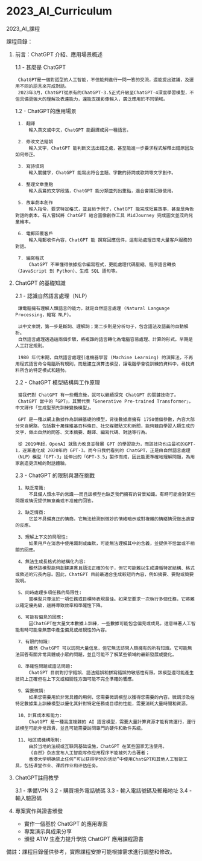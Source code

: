 # 2023_AI_Curriculum
2023_AI_課程




課程目錄：


1. 前言：ChatGPT 介紹、應用場景概述

    1.1 - 甚麼是 ChatGPT 

        ChatGPT是一個對話型的人工智能，不但能夠進行一問一答的交流，還能提出建議，及運用不同的語言來完成對話。
        2023年3月，ChatGPT從原有的ChatGPT-3.5正式升級至ChatGPT-4深度學習模型，不但具備更強大的理解及表達能力，還能支援影像輸入，廣泛應用於不同領域。

    1.2 - ChatGPT的應用場景

        1. 翻譯
            輸入英文或中文，ChatGPT 能翻譯成另一種語言。

        2. 修改文法錯誤
            輸入文字，ChatGPT 能判斷文法出錯之處，甚至能進一步要求程式解釋出錯原因及如何修正。

        3. 寫詩填詞
            輸入關鍵字，ChatGPT 能寫出符合主題、字數的詩詞或歌詞等文字創作。

        4. 整理文章重點
            輸入長篇的文字段落，ChatGPT 能分類並列出重點，適合會議記錄使用。

        5. 故事劇本創作
            輸入指令，要求特定格式，並且給予例子，ChatGPT 能完成短篇故事，甚至是角色對話的劇本。有人嘗試將 ChatGPT 結合圖像創作工具 MidJourney 完成圖文並茂的兒童繪本。

        6. 電郵回覆客戶
            輸入電郵收件內容，ChatGPT 能 撰寫回應信件，這有助處理日常大量客戶服務的對話。

        7. 編寫程式
            ChatGPT 不單懂得依據指令編寫程式，更能處理代碼壓縮、程序語言轉換（JavaScript 到 Python）、生成 SQL 語句等。

2. ChatGPT 的基礎知識

    2.1 - 認識自然語言處理（NLP）

        讓電腦擁有理解人類語言的能力，就是自然語言處理 (Natural Language Processing，縮寫 NLP)。

        以中文來說，第一步是斷詞、理解詞；第二步則是分析句子，包含語法及語義的自動解析。
        自然語言處理透過這兩個步驟，將複雜的語言轉化為電腦容易處理、計算的形式。早期是人工訂定規則。

        1980 年代末期，自然語言處理引進機器學習 (Machine Learning) 的演算法，不再用程式語言命令電腦所有規則，而是建立演算法模型，讓電腦學會從訓練的資料中，尋找資料所含的特定模式和趨勢。


    2.2 - ChatGPT 模型結構與工作原理

        當我們對 ChatGPT 有一些概念後，就可以繼續探究 ChatGPT 的關鍵技術了。
        ChatGPT 當中的「GPT」，其實代表「Generative Pre-trained Transformer」，中文譯作「生成型預先訓練變換模型」。

        GPT 是一種以網上數據作為訓練基礎的模型，背後數據庫擁有 1750億個參數，內容大部分來自網路，包括數十萬條維基百科條目、社交媒體貼文和新聞，能夠藉由學習人類生成的文字，做出自然的問答、文本摘要、翻譯、編寫代碼、對話等行為。

        從 2019年起，OpenAI 就致力改良並發展 GPT 的學習能力，而該技術也由最初的GPT-1，逐漸進化成 2020年的 GPT-3。而今日我們看到的 ChatGPT，正是由自然語言處理（NLP）模型「GPT-3」延伸出的「GPT-3.5」製作而成，因此能更準確地理解問題，為用家創造更流暢的對話體驗。

    2.3 - ChatGPT 的限制與潛在挑戰
    
        1、缺乏常識:
            不具備人類水平的常識——而且該模型也缺乏我們擁有的背景知識。有時可能會對某些問題或情況提供無意義或不准確的回答。

        2、缺乏情商:
            它並不具備真正的情商。它無法檢測到微妙的情緒暗示或對複雜的情緒情況做出適當的反應。

        3、理解上下文的局限性: 
            如果用戶在消息中使用諷刺或幽默，可能無法理解其中的含義，並提供不恰當或不相關的回應。

        4、無法生成長格式的結構化內容:
            雖然該模型能夠創建連貫且語法正確的句子，但它可能難以生成遵循特定結構、格式或敘述的冗長內容。因此，ChatGPT 目前最適合生成較短的內容，例如摘要、要點或簡要說明。

        5、同時處理多項任務的局限性:
            當模型只專注於一項任務或目標時表現最佳。如果您要求一次執行多個任務，它將難以確定優先級，這將導致效率和準確性下降。

        6、可能有偏見的回應: 
            因ChatGPT在大量文本數據上訓練，一些數據可能包含偏見或成見。這意味著人工智能有時可能會無意中產生偏見或歧視性的內容。

        7、有限的知識:
            雖然 ChatGPT 可以訪問大量信息，但它無法訪問人類擁有的所有知識。它可能無法回答有關非常具體或小眾的問題，並且可能不了解某些領域的最新發展或變化。

        8、準確性問題或語法問題: 
            ChatGPT 目前對打字錯誤、語法錯誤和拼寫錯誤的敏感性有限。該模型還可能產生技術上正確但在上下文或相關性方面可能不完全準確的響應。

        9、需要微調:
            如果您需要用於非常具體的用例，您需要微調模型以獲得您需要的內容。微調涉及在特定數據集上訓練模型以優化其針對特定任務或目標的性能，需要消耗大量時間和資源。

        10、計算成本和能力: 
            ChatGPT 是一種高度複雜的 AI 語言模型，需要大量計算資源才能有效運行，運行該模型可能非常昂貴，並且可能需要訪問專門的硬件和軟件系統。

        11、地区或機構限制: 
            由於当地的法规或互联网基础设施，ChatGPT 在某些国家无法使用。
            《自然》杂志宣布人工智能写作应用程序不能被列为合著者；
            香港大学明确禁止任何“可以获得学分的活动”中使用ChatGPT和其他人工智能工具，包括课堂作业、课后作业和评估任务。
        

3. ChatGPT註冊教學

    3.1 - 準備VPN
    3.2 - 購買境外電話號碼
    3.3 - 輸入電話號碼及郵箱地址
    3.4 - 輸入驗證碼



9. 專案實作與證書頒發

   - 實作一個基於 ChatGPT 的應用專案
   - 專案演示與成果分享
   - 頒發 ATW 生產力提升學院 ChatGPT 應用課程證書


備註：課程目錄僅供參考，實際課程安排可能根據需求進行調整和修改。
